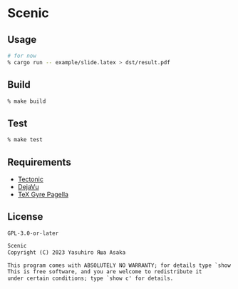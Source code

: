 # Scenic

## Usage

```zsh
# for now
% cargo run -- example/slide.latex > dst/result.pdf
```

## Build

```zsh
% make build
```

## Test

```zsh
% make test
```

## Requirements

* [Tectonic](https://github.com/tectonic-typesetting/tectonic)
* [DejaVu](https://dejavu-fonts.github.io)
* [TeX Gyre Pagella](
https://www.gust.org.pl/projecets/e-foundry/tex-gyre/pagella)

## License

`GPL-3.0-or-later`

```txt
Scenic
Copyright (C) 2023 Yasuhiro Яша Asaka

This program comes with ABSOLUTELY NO WARRANTY; for details type `show w'.
This is free software, and you are welcome to redistribute it
under certain conditions; type `show c' for details.
```
